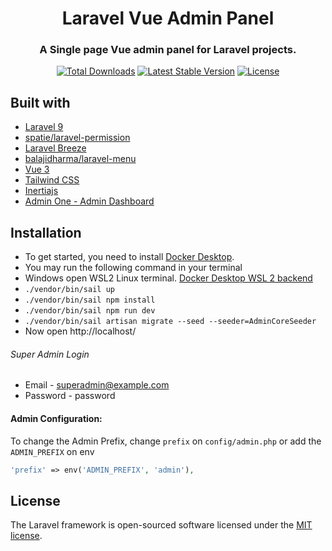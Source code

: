 <h1 align="center">Laravel Vue Admin Panel</h1>
<h3 align="center">A Single page Vue admin panel for Laravel projects.</h3>
<p align="center">
<a href="https://packagist.org/packages/balajidharma/laravel-vue-admin-panel"><img src="https://poser.pugx.org/balajidharma/laravel-vue-admin-panel/downloads" alt="Total Downloads"></a>
<a href="https://packagist.org/packages/balajidharma/laravel-vue-admin-panel"><img src="https://poser.pugx.org/balajidharma/laravel-vue-admin-panel/v/stable" alt="Latest Stable Version"></a>
<a href="https://packagist.org/packages/balajidharma/laravel-vue-admin-panel"><img src="https://poser.pugx.org/balajidharma/laravel-vue-admin-panel/license" alt="License"></a>
</p>

## Built with
- [Laravel 9](https://github.com/laravel/framework)
- [spatie/laravel-permission](https://github.com/spatie/laravel-permission)
- [Laravel Breeze](https://github.com/laravel/breeze)
- [balajidharma/laravel-menu](https://github.com/balajidharma/laravel-menu)
- [Vue 3](https://vuejs.org/)
- [Tailwind CSS](https://tailwindcss.com/)
- [Inertiajs](https://inertiajs.com/)
- [Admin One - Admin Dashboard](https://github.com/justboil/admin-one-vue-tailwind)

## Installation

- To get started, you need to install [Docker Desktop](https://www.docker.com/products/docker-desktop).
- You may run the following command in your terminal
- Windows open WSL2 Linux terminal. [Docker Desktop WSL 2 backend](https://docs.docker.com/desktop/windows/wsl/)
- `./vendor/bin/sail up`
- `./vendor/bin/sail npm install`
- `./vendor/bin/sail npm run dev`
- `./vendor/bin/sail artisan migrate --seed --seeder=AdminCoreSeeder`
- Now open http://localhost/

###### Super Admin Login
- Email - superadmin@example.com
- Password - password

#### Admin Configuration:

To change the Admin Prefix, change `prefix` on `config/admin.php` or add the `ADMIN_PREFIX` on env 

```php
'prefix' => env('ADMIN_PREFIX', 'admin'),
```
## License

The Laravel framework is open-sourced software licensed under the [MIT license](https://opensource.org/licenses/MIT).
